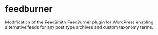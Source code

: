 # feedburner
Modification of the FeedSmith FeedBurner plugin for WordPress enabling alternative feeds for any post type archives and custom taxonomy terms.
